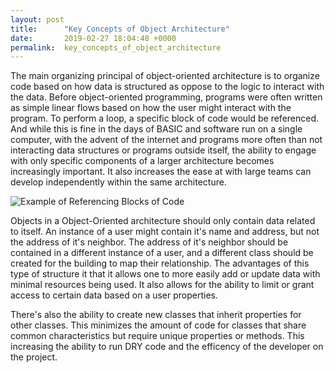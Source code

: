 ```yaml
---
layout: post
title:      "Key Concepts of Object Architecture"
date:       2019-02-27 18:04:48 +0000
permalink:  key_concepts_of_object_architecture
---
```



The main organizing principal of object-oriented architecture is to organize code based on how data is structured as oppose to the logic to interact with the data. Before object-oriented programming, programs were often written as simple linear flows based on how the user might interact with the program. To perform a loop, a specific block of code would be referenced. And while this is fine in the days of BASIC and software run on a single computer, with the advent of the internet and programs more often than not interacting data structures or programs outside itself, the ability to engage with only specific components of a larger architecture becomes increasingly important. It also increases the ease at with large teams can develop independently within the same architecture.

![Example of Referencing Blocks of Code](https://i.imgur.com/pnyrhoC.jpg)

Objects in a Object-Oriented architecture should only contain data related to itself. An instance of a user might contain it's name and address, but not the address of it's neighbor. The address of it's neighbor should be contained in a different instance of a user, and a different class should be created for the building to map their relationship. The advantages of this type of structure it that it allows one to more easily add or update data with minimal resources being used. It also allows for the ability to limit or grant access to certain data based on a user properties. 

There's also the ability to create new classes that inherit properties for other classes. This minimizes the amount of code for classes that share common characteristics but require unique properties or methods. This increasing the ability to run DRY code and the efficency of the developer on the project.


